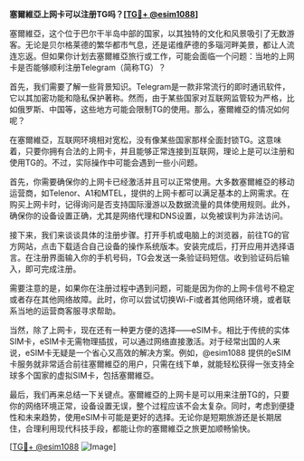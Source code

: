 **塞爾維亞上网卡可以注册TG吗？[[TG💪+ @esim1088](https://t.me/s/esim1088)]**

塞爾維亞，这个位于巴尔干半岛中部的国家，以其独特的文化和风景吸引了无数游客。无论是贝尔格莱德的繁华都市气息，还是诺维萨德的多瑙河畔美景，都让人流连忘返。但如果你计划去塞爾維亞旅行或工作，可能会面临一个问题：当地的上网卡是否能够顺利注册Telegram（简称TG）？

首先，我们需要了解一些背景知识。Telegram是一款非常流行的即时通讯软件，它以其加密功能和隐私保护著称。然而，由于某些国家对互联网监管较为严格，比如俄罗斯、中国等，这些地方可能会限制TG的使用。那么，塞爾維亞的情况如何呢？

在塞爾維亞，互联网环境相对宽松，没有像某些国家那样全面封锁TG。这意味着，只要你拥有合法的上网卡，并且能够正常连接到互联网，理论上是可以注册和使用TG的。不过，实际操作中可能会遇到一些小问题。

首先，你需要确保你的上网卡已经激活并且可以正常使用。大多数塞爾維亞的移动运营商，如Telenor、A1和MTEL，提供的上网卡都可以满足基本的上网需求。在购买上网卡时，记得询问是否支持国际漫游以及数据流量的具体使用规则。此外，确保你的设备设置正确，尤其是网络代理和DNS设置，以免被误判为非法访问。

接下来，我们来谈谈具体的注册步骤。打开手机或电脑上的浏览器，前往TG的官方网站，点击下载适合自己设备的操作系统版本。安装完成后，打开应用并选择语言。在注册界面输入你的手机号码，TG会发送一条验证码短信。收到验证码后输入，即可完成注册。

需要注意的是，如果你在注册过程中遇到问题，可能是因为你的上网卡信号不稳定或者存在其他网络故障。此时，你可以尝试切换Wi-Fi或者其他网络环境，或者联系当地的运营商客服寻求帮助。

当然，除了上网卡，现在还有一种更方便的选择——eSIM卡。相比于传统的实体SIM卡，eSIM卡无需物理插拔，可以通过网络直接激活。对于经常出国的人来说，eSIM卡无疑是一个省心又高效的解决方案。例如，@esim1088 提供的eSIM卡服务就非常适合前往塞爾維亞的用户，只需在线下单，就能轻松获得一张支持全球多个国家的虚拟SIM卡，包括塞爾維亞。

最后，我们再来总结一下关键点。塞爾維亞的上网卡是可以用来注册TG的，只要你的网络环境正常，设备设置无误，整个过程应该不会太复杂。同时，考虑到便捷性和未来趋势，使用eSIM卡可能是更好的选择。无论你是短期旅游还是长期居住，合理利用现代科技手段，都能让你的塞爾維亞之旅更加顺畅愉快。

[[TG💪+ @esim1088](https://t.me/s/esim1088) ![Image](https://i.postimg.cc/4NQfJmqS/Snipaste-2025-05-13-00-14-12.png)]